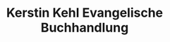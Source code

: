 ---
title: "Kerstin Kehl Evangelische Buchhandlung"
url: /reichenbach-im-vogtland/kerstin-kehl-evangelische-buchhandlung/
shop: Bücher
---